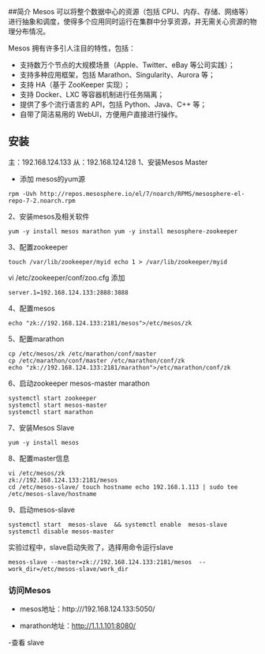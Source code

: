 ##简介
Mesos 可以将整个数据中心的资源（包括 CPU、内存、存储、网络等）进行抽象和调度，使得多个应用同时运行在集群中分享资源，并无需关心资源的物理分布情况。

Mesos 拥有许多引人注目的特性，包括：
- 支持数万个节点的大规模场景（Apple、Twitter、eBay 等公司实践）；
- 支持多种应用框架，包括 Marathon、Singularity、Aurora 等；
- 支持 HA（基于 ZooKeeper 实现）；
- 支持 Docker、LXC 等容器机制进行任务隔离；
- 提供了多个流行语言的 API，包括 Python、Java、C++ 等；
- 自带了简洁易用的 WebUI，方便用户直接进行操作。


## 安装
主：192.168.124.133
从：192.168.124.128
1、安装Mesos Master
- 添加 mesos的yum源
```
rpm -Uvh http://repos.mesosphere.io/el/7/noarch/RPMS/mesosphere-el-repo-7-2.noarch.rpm
```
2、安装mesos及相关软件
```
yum -y install mesos marathon yum -y install mesosphere-zookeeper
```
3、配置zookeeper
```
touch /var/lib/zookeeper/myid echo 1 > /var/lib/zookeeper/myid
```
vi /etc/zookeeper/conf/zoo.cfg
添加
```
server.1=192.168.124.133:2888:3888 
```
4、配置mesos
```
echo "zk://192.168.124.133:2181/mesos">/etc/mesos/zk
```
5、配置marathon
```
cp /etc/mesos/zk /etc/marathon/conf/master
cp /etc/marathon/conf/master /etc/marathon/conf/zk
echo "zk://192.168.124.133:2181/marathon">/etc/marathon/conf/zk
```
6、启动zookeeper mesos-master marathon
```
systemctl start zookeeper 
systemctl start mesos-master 
systemctl start marathon 
```
7、安装Mesos Slave
```
yum -y install mesos
```
8、配置master信息
```
vi /etc/mesos/zk
zk://192.168.124.133:2181/mesos
cd /etc/mesos-slave/ touch hostname echo 192.168.1.113 | sudo tee /etc/mesos-slave/hostname
```
9、启动mesos-slave
```
systemctl start  mesos-slave  && systemctl enable  mesos-slave  systemctl disable mesos-master
```
实验过程中，slave启动失败了，选择用命令运行slave
```
mesos-slave --master=zk://192.168.124.133:2181/mesos  --work_dir=/etc/mesos-slave/work_dir
```

### 访问Mesos

- mesos地址：http:///192.168.124.133:5050/

- marathon地址：http://1.1.1.101:8080/

-查看 slave